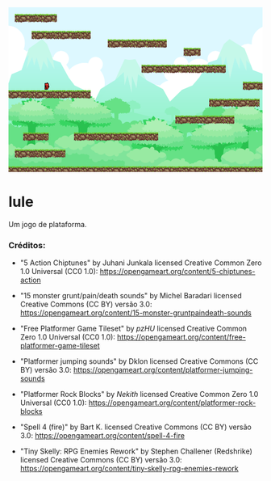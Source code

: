 ![iule](image/imagem_jogo.png)

# Iule
Um jogo de plataforma.

### Créditos:

* "5 Action Chiptunes" by Juhani Junkala licensed Creative Common Zero 1.0 Universal (CC0 1.0): https://opengameart.org/content/5-chiptunes-action  

* "15 monster grunt/pain/death sounds" by Michel Baradari licensed Creative Commons (CC BY) versão 3.0: https://opengameart.org/content/15-monster-gruntpaindeath-sounds  


* "Free Platformer Game Tileset" by *pzHU* licensed   Creative Common Zero 1.0 Universal (CC0 1.0): https://opengameart.org/content/free-platformer-game-tileset  

* "Platformer jumping sounds" by Dklon licensed Creative Commons (CC BY) versão 3.0: https://opengameart.org/content/platformer-jumping-sounds  

* "Platformer Rock Blocks" by *Nekith* licensed Creative Common Zero 1.0 Universal (CC0 1.0): https://opengameart.org/content/platformer-rock-blocks   

* "Spell 4 (fire)" by Bart K. licensed Creative Commons (CC BY) versão 3.0: https://opengameart.org/content/spell-4-fire  

* "Tiny Skelly: RPG Enemies Rework" by Stephen Challener (Redshrike) licensed  Creative Commons (CC BY) versão 3.0: https://opengameart.org/content/tiny-skelly-rpg-enemies-rework  


